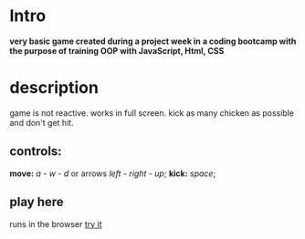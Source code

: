 # Intro
**very basic game created during a project week in a coding bootcamp with the purpose of training OOP with JavaScript, Html, CSS**

# description
game is not reactive. 
works in full screen.
kick as many chicken as possible and don't get hit.

## controls:
**move:** _a - w - d_ or arrows _left - right - up_; 
**kick:** _space_;

## play here
runs in the browser [try it](https://machmaegal.github.io/theGame/)


